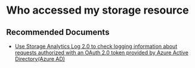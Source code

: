 <properties
	pageTitle="Who accessed my storage resource"
	description="Who accessed my storage resource"
	service="microsoft.storage"
	resource="storageaccounts"
	authors="Sijia"
	ms.author="siz"
	displayOrder=""
	selfHelpType="generic"
	supportTopicIds="32748846,32749537,32749538,32749539,32749540,32749540"
	resourceTags=""
	productPesIds="15629,16459,16460,16598,16462,16461"
	cloudEnvironments="public, blackForest, fairfax, mooncake, usnat, ussec"
	articleId="9fa460ce-5ada-43f8-ae2d-5aaf3d477f4c"
	ownershipId="StorageMediaEdge_StorageBlobs"
/>

# Who accessed my storage resource

## **Recommended Documents**

- [Use Storage Analytics Log 2.0 to check logging information about requests authorized with an OAuth 2.0 token provided by Azure Active Directory(Azure AD)](https://docs.microsoft.com/rest/api/storageservices/storage-analytics-log-format#log-entry-format-20)
